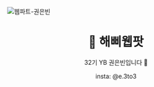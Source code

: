 ![웹파트-권은빈](https://user-images.githubusercontent.com/79238676/227775326-b96690fc-821e-4420-b3ce-290b9154465f.png)

<div align="center">

# 🌼 해삐웹팟

32기 YB 권은빈입니다 🫡

insta: @e.3to3

</div>
